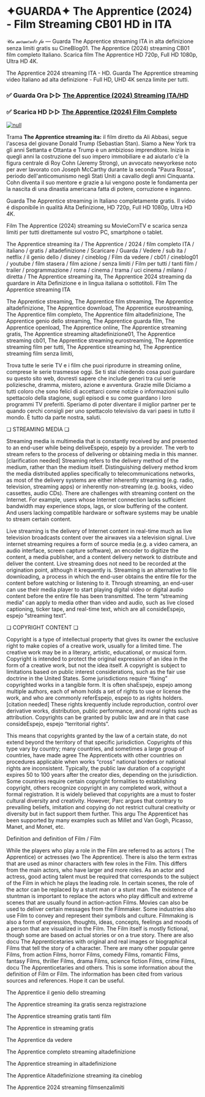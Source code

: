 # ✦GUARDA✦ The Apprentice (2024) - Film Streaming CB01 HD in ITA
𝒰𝓃 𝓂𝑜𝓂𝑒𝓃𝓉𝑜 𝒻𝒶 — Guarda The Apprentice streaming ITA in alta definizione senza limiti gratis su CineBlog01. The Apprentice (2024) streaming CB01 film completo Italiano. Scarica film The Apprentice HD 720p, Full HD 1080p, Ultra HD 4K.

The Apprentice 2024 streaming ITA - HD. Guarda The Apprentice streaming video Italiano ad alta definizione - Full HD, UHD 4K senza limite per tutti.

### ✅ Guarda Ora ▷▷ [The Apprentice (2024) Streaming ITA/HD](https://t.co/NwsxiSVtNc)

### ✅ Scarica HD ▷▷ [The Apprentice (2024) Film Completo](https://t.co/NwsxiSVtNc)

[![null](https://static.wixstatic.com/media/855a25_043b5abeb4ae4d35ac003198e7fe56ed~mv2.gif)](https://t.co/NwsxiSVtNc)

Trama **The Apprentice streaming ita:** il film diretto da Ali Abbasi, segue l'ascesa del giovane Donald Trump (Sebastian Stan). Siamo a New York tra gli anni Settanta e Ottanta e Trump è un ambizioso imprenditore. Inizia in quegli anni la costruzione del suo impero immobiliare e ad aiutarlo c'è la figura centrale di Roy Cohn (Jeremy Strong), un avvocato newyorkese noto per aver lavorato con Joseph McCarthy durante la seconda "Paura Rossa", periodo dell'anticomunismo negli Stati Uniti a cavallo degli anni Cinquanta. Cohn diventa il suo mentore e grazie a lui vengono poste le fondamenta per la nascita di una dinastia americana fatta di potere, corruzione e inganno.

Guarda The Apprentice streaming in Italiano completamente gratis. Il video é disponibile in qualità Alta Definizione, HD 720p, Full HD 1080p, Ultra HD 4K.

Film The Apprentice (2024) streaming su MovieCornTV e scarica senza limiti per tutti direttamente sul vostro PC, smartphone o tablet.

The Apprentice streaming ita / The Apprentice / 2024 / film completo ITA / italiano / gratis / altadefinizione / Scaricare / Guarda / Vedere / sub ita / netflix / il genio dello / disney / cineblog / Film da vedere / cb01 / cineblog01 / youtube / film stasera / film azione / senza limiti / Film per tutti / tanti film / trailer / programmazione / roma / cinema / trama / uci cinema / milano / diretta / The Apprentice streaming ita, The Apprentice 2024 streaming da guardare in Alta Definizione e in lingua italiana o sottotitoli. Film The Apprentice streaming ITA

The Apprentice streaming, The Apprentice film streaming, The Apprentice altadefinizione, The Apprentice download, The Apprentice eurostreaming, The Apprentice film completo, The Apprentice film altadefinizione, The Apprentice genio dello streaming, The Apprentice guarda film, The Apprentice openload, The Apprentice online, The Apprentice streaming gratis, The Apprentice streaming altadefinizione01, The Apprentice streaming cb01, The Apprentice streaming eurostreaming, The Apprentice streaming film per tutti, The Apprentice streaming hd, The Apprentice streaming film senza limiti,

Trova tutte le serie TV e i film che puoi riprodurre in streaming online, comprese le serie trasmesse oggi. Se ti stai chiedendo cosa puoi guardare su questo sito web, dovresti sapere che include generi tra cui serie poliziesche, dramma, mistero, azione e avventura. Grazie mille Diciamo a tutti coloro che sono felici di accettarci come notizie o informazioni sullo spettacolo della stagione, sugli episodi e su come guardano i loro programmi TV preferiti. Speriamo di poter diventare il miglior partner per te quando cerchi consigli per uno spettacolo televisivo da vari paesi in tutto il mondo. È tutto da parte nostra, saluti.

❏ STREAMING MEDIA ❏

Streaming media is multimedia that is constantly received by and presented to an end-user while being deliveEspejo, espejo by a provider. The verb to stream refers to the process of delivering or obtaining media in this manner.[clarification needed] Streaming refers to the delivery method of the medium, rather than the medium itself. Distinguishing delivery method krom the media distributed applies specifically to telecommunications networks, as most of the delivery systems are either inherently streaming (e.g. radio, television, streaming apps) or inherently non-streaming (e.g. books, video cassettes, audio CDs). There are challenges with streaming content on the Internet. For example, users whose Internet connection lacks sufficient bandwidth may experience stops, lags, or slow buffering of the content. And users lacking compatible hardware or software systems may be unable to stream certain content.

Live streaming is the delivery of Internet content in real-time much as live television broadcasts content over the airwaves via a television signal. Live internet streaming requires a form of source media (e.g. a video camera, an audio interface, screen capture software), an encoder to digitize the content, a media publisher, and a content delivery network to distribute and deliver the content. Live streaming does not need to be recorded at the origination point, although it krequently is. Streaming is an alternative to file downloading, a process in which the end-user obtains the entire file for the content before watching or listening to it. Through streaming, an end-user can use their media player to start playing digital video or digital audio content before the entire file has been transmitted. The term “streaming media” can apply to media other than video and audio, such as live closed captioning, ticker tape, and real-time text, which are all consideEspejo, espejo “streaming text”.

❏ COPYRIGHT CONTENT ❏

Copyright is a type of intellectual property that gives its owner the exclusive right to make copies of a creative work, usually for a limited time. The creative work may be in a literary, artistic, educational, or musical form. Copyright is intended to protect the original expression of an idea in the form of a creative work, but not the idea itself. A copyright is subject to limitations based on public interest considerations, such as the fair use doctrine in the United States. Some jurisdictions require “fixing” copyrighted works in a tangible form. It is often shaEspejo, espejo among multiple authors, each of whom holds a set of rights to use or license the work, and who are commonly referEspejo, espejo to as rights holders.[citation needed] These rights krequently include reproduction, control over derivative works, distribution, public performance, and moral rights such as attribution. Copyrights can be granted by public law and are in that case consideEspejo, espejo “territorial rights”.

This means that copyrights granted by the law of a certain state, do not extend beyond the territory of that specific jurisdiction. Copyrights of this type vary by country; many countries, and sometimes a large group of countries, have made agree The Apprenticets with other countries on procedures applicable when works “cross” national borders or national rights are inconsistent. Typically, the public law duration of a copyright expires 50 to 100 years after the creator dies, depending on the jurisdiction. Some countries require certain copyright formalities to establishing copyright, others recognize copyright in any completed work, without a formal registration. It is widely believed that copyrights are a must to foster cultural diversity and creativity. However, Parc argues that contrary to prevailing beliefs, imitation and copying do not restrict cultural creativity or diversity but in fact support them further. This argu The Apprenticet has been supported by many examples such as Millet and Van Gogh, Picasso, Manet, and Monet, etc.

Definition and definition of Film / Film

While the players who play a role in the Film are referred to as actors ( The Apprentice) or actresses (wo The Apprentice). There is also the term extras that are used as minor characters with few roles in the Film. This differs from the main actors, who have larger and more roles. As an actor and actress, good acting talent must be required that corresponds to the subject of the Film in which he plays the leading role. In certain scenes, the role of the actor can be replaced by a stunt man or a stunt man. The existence of a stuntman is important to replace the actors who play difficult and extreme scenes that are usually found in action-action Films. Movies can also be used to deliver certain messages from the Filmmaker. Some industries also use Film to convey and represent their symbols and culture. Filmmaking is also a form of expression, thoughts, ideas, concepts, feelings and moods of a person that are visualized in the Film. The Film itself is mostly fictional, though some are based on actual stories or on a true story. There are also docu The Apprenticetaries with original and real images or biographical Films that tell the story of a character. There are many other popular genre Films, from action Films, horror Films, comedy Films, romantic Films, fantasy Films, thriller Films, drama Films, science fiction Films, crime Films, docu The Apprenticetaries and others. This is some information about the definition of Film or Film. The information has been cited from various sources and references. Hope it can be useful.

The Apprentice il genio dello streaming

The Apprentice streaming ita gratis senza registrazione

The Apprentice streaming gratis tanti film

The Apprentice in streaming gratis

The Apprentice da vedere

The Apprentice completo streaming altadefinizione

The Apprentice streaming in altadefinizione

The Apprentice Altadefinizione streaming ita cineblog

The Apprentice 2024 streaming filmsenzalimiti

